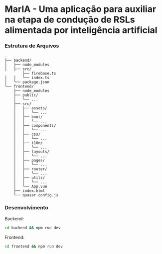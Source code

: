 # MarIA - Uma aplicação para auxiliar na etapa de condução de RSLs alimentada por inteligência artificial

### Estrutura de Arquivos

```
.
├── backend/
│   ├── node_modules
│   ├── src/
        ├── firebase.ts
│   │   └── index.ts
│   └── package.json
└── frontend/
    ├── node_modules
    ├── public/
    │   └── ...
    ├── src/
    │   ├── assets/
    │   │   └── ...
    │   ├── boot/
    │   │   └── ...
    │   ├── components/
    │   │   └── ...
    │   ├── css/
    │   │   └── ...
    │   ├── i18n/
    │   │   └── ...
    │   ├── layouts/
    │   │   └── ...
    │   ├── pages/
    │   │   └── ...
    │   ├── router/
    │   │   └── ...
    │   ├── utils/
    │   │   └── ...
    │   └── App.vue
    ├── index.html
    └── quasar.config.js
```

### Desenvolvimento

Backend:
```bash
cd backend && npm run dev
```

Frontend:
```bash
cd frontend && npm run dev
```
